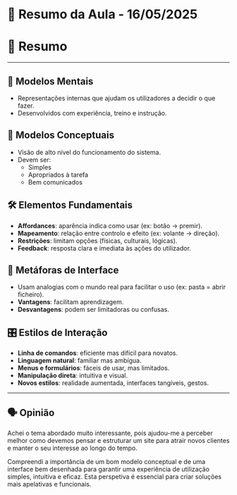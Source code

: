 # 📅 Resumo da Aula - 16/05/2025  

# 📅 Resumo

---

## 🧠 Modelos Mentais
- Representações internas que ajudam os utilizadores a decidir o que fazer.
- Desenvolvidos com experiência, treino e instrução.

## 🧩 Modelos Conceptuais
- Visão de alto nível do funcionamento do sistema.
- Devem ser:
  - Simples
  - Apropriados à tarefa
  - Bem comunicados

## 🛠️ Elementos Fundamentais
- **Affordances**: aparência indica como usar (ex: botão → premir).
- **Mapeamento**: relação entre controlo e efeito (ex: volante → direção).
- **Restrições**: limitam opções (físicas, culturais, lógicas).
- **Feedback**: resposta clara e imediata às ações do utilizador.

## 💬 Metáforas de Interface
- Usam analogias com o mundo real para facilitar o uso (ex: pasta = abrir ficheiro).
- **Vantagens**: facilitam aprendizagem.
- **Desvantagens**: podem ser limitadoras ou confusas.

## 🎛️ Estilos de Interação
- **Linha de comandos**: eficiente mas difícil para novatos.
- **Linguagem natural**: familiar mas ambígua.
- **Menus e formulários**: fáceis de usar, mas limitados.
- **Manipulação direta**: intuitiva e visual.
- **Novos estilos**: realidade aumentada, interfaces tangíveis, gestos.

---

## 🗣️ Opinião

Achei o tema abordado muito interessante, pois ajudou-me a perceber melhor como devemos pensar e estruturar um site para atrair novos clientes e manter o seu interesse ao longo do tempo. 

Compreendi a importância de um bom modelo conceptual e de uma interface bem desenhada para garantir uma experiência de utilização simples, intuitiva e eficaz. Esta perspetiva é essencial para criar soluções mais apelativas e funcionais.
